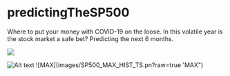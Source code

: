 # predictingTheSP500

Where to put your money with COVID-19 on the loose. In this volatile year is the stock market a safe bet? Predicting the next 6 months.

![](https://commonmark.org/help/images/favicon.png)

![Alt text](relative/path/to/img.jpg?raw=true "Title")
![MAX](images/SP500_MAX_HIST_TS.pn?raw=true 'MAX")

